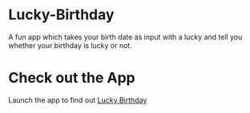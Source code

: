 # Lucky-Birthday
A fun app which takes your birth date as input with a lucky and tell you whether your birthday is lucky or not.



# Check out the App
Launch the app to find out [Lucky Birthday](https://one-lucky-birthday.netlify.app/)
